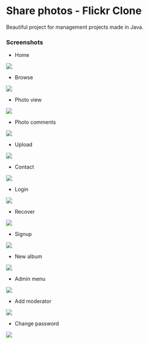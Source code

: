 # Share photos - Flickr Clone
Beautiful project for management projects made in Java.



### Screenshots

- Home

<img src="https://github.com/andreas95/Share-Photos-Flickr-Clone-ASP.NET/blob/master/Share-Photos-Flickr-Clone-ASP.NET/flickr/app_screenshots/home.PNG"/>

- Browse

<img src="https://github.com/andreas95/Share-Photos-Flickr-Clone-ASP.NET/blob/master/Share-Photos-Flickr-Clone-ASP.NET/flickr/app_screenshots/browse.PNG"/>

- Photo view

<img src="https://github.com/andreas95/Share-Photos-Flickr-Clone-ASP.NET/blob/master/Share-Photos-Flickr-Clone-ASP.NET/flickr/app_screenshots/photoview.PNG"/>

- Photo comments

<img src="https://github.com/andreas95/Share-Photos-Flickr-Clone-ASP.NET/blob/master/Share-Photos-Flickr-Clone-ASP.NET/flickr/app_screenshots/photocomments.PNG"/>

- Upload

<img src="https://github.com/andreas95/Share-Photos-Flickr-Clone-ASP.NET/blob/master/Share-Photos-Flickr-Clone-ASP.NET/flickr/app_screenshots/upload.PNG"/>

- Contact

<img src="https://github.com/andreas95/Share-Photos-Flickr-Clone-ASP.NET/blob/master/Share-Photos-Flickr-Clone-ASP.NET/flickr/app_screenshots/contact.PNG"/>

- Login

<img src="https://github.com/andreas95/Share-Photos-Flickr-Clone-ASP.NET/blob/master/Share-Photos-Flickr-Clone-ASP.NET/flickr/app_screenshots/login.PNG"/>

- Recover

<img src="https://github.com/andreas95/Share-Photos-Flickr-Clone-ASP.NET/blob/master/Share-Photos-Flickr-Clone-ASP.NET/flickr/app_screenshots/recover.PNG"/>

- Signup

<img src="https://github.com/andreas95/Share-Photos-Flickr-Clone-ASP.NET/blob/master/Share-Photos-Flickr-Clone-ASP.NET/flickr/app_screenshots/register.PNG"/>

- New album

<img src="https://github.com/andreas95/Share-Photos-Flickr-Clone-ASP.NET/blob/master/Share-Photos-Flickr-Clone-ASP.NET/flickr/app_screenshots/new_album.PNG"/>

- Admin menu

<img src="https://github.com/andreas95/Share-Photos-Flickr-Clone-ASP.NET/blob/master/Share-Photos-Flickr-Clone-ASP.NET/flickr/app_screenshots/admin_menu.PNG"/>

- Add moderator

<img src="https://github.com/andreas95/Share-Photos-Flickr-Clone-ASP.NET/blob/master/Share-Photos-Flickr-Clone-ASP.NET/flickr/app_screenshots/add_moderator.PNG"/>

- Change password

<img src="https://github.com/andreas95/Share-Photos-Flickr-Clone-ASP.NET/blob/master/Share-Photos-Flickr-Clone-ASP.NET/flickr/app_screenshots/change_password.PNG"/>
